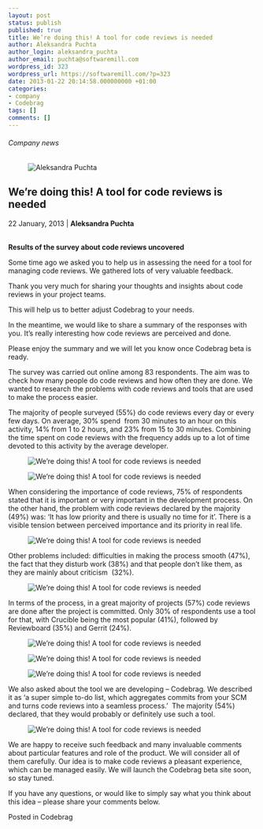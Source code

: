 ```yaml
---
layout: post
status: publish
published: true
title: We’re doing this! A tool for code reviews is needed
author: Aleksandra Puchta
author_login: aleksandra_puchta
author_email: puchta@softwaremill.com
wordpress_id: 323
wordpress_url: https://softwaremill.com/?p=323
date: 2013-01-22 20:14:58.000000000 +01:00
categories:
- company
- Codebrag
tags: []
comments: []
---
```


<h6>Company news</h6>
<div class="post-header clearfix">
<figure><div class="image"><img src="https://softwaremill.com/wp-content/uploads/2013/04/puchta.jpg" alt="Aleksandra Puchta"></div></figure><div class="title">
<h2 class="font-dark-blue font-normal">We’re doing this! A tool for code reviews is needed</h2>22 January, 2013 | <b>Aleksandra Puchta</b><br><br>
</div>
</div>
<div class="post-rows">
<div class="text">
<p><strong>Results of the survey about code reviews uncovered</strong></p>
<p>Some time ago we asked you to help us in assessing the need for a tool for managing code reviews. We gathered lots of very valuable feedback.</p>
<p>Thank you very much for sharing your thoughts and insights about code reviews in your project teams.</p>
<p>This will help us to better adjust Codebrag to your needs.</p>
<p>In the meantime, we would like to share a summary of the responses with you. It’s really interesting how code reviews are perceived and done.</p>
<p>Please enjoy the summary and we will let you know once Codebrag beta is ready.</p>
<p>The survey was carried out online among 83 respondents. The aim was to check how many people do code reviews and how often they are done. We wanted to research the problems with code reviews and tools that are used to make the process easier.</p>
<p>The majority of people surveyed (55%) do code reviews every day or every few days. On average, 30% spend  from 30 minutes to an hour on this activity, 14% from 1 to 2 hours, and 23% from 15 to 30 minutes. Combining the time spent on code reviews with the frequency adds up to a lot of time devoted to this activity by the average developer.</p>
</div>
<figure><img src="https://softwaremill.com/wp-content/uploads/2013/01/codereviews_by_SoftwareMill_2.png" alt="We’re doing this! A tool for code reviews is needed"></figure><figure><img src="https://softwaremill.com/wp-content/uploads/2013/01/codereviews_by_SoftwareMill_3.png" alt="We’re doing this! A tool for code reviews is needed"></figure><div class="text">
<p>When considering the importance of code reviews, 75% of respondents stated that it is important or very important in the development process. On the other hand, the problem with code reviews declared by the majority (49%) was: ‘It has low priority and there is usually no time for it’. There is a visible tension between perceived importance and its priority in real life.</p>
</div>
<figure><img src="https://softwaremill.com/wp-content/uploads/2013/01/codereviews_by_SoftwareMill_1.png" alt="We’re doing this! A tool for code reviews is needed"></figure><div class="text">
<p>Other problems included: difficulties in making the process smooth (47%), the fact that they disturb work (38%) and that people don’t like them, as they are mainly about criticism  (32%).</p>
</div>
<figure><img src="https://softwaremill.com/wp-content/uploads/2013/01/codereviews_by_SoftwareMill_4.png" alt="We’re doing this! A tool for code reviews is needed"></figure><div class="text">
<p>In terms of the process, in a great majority of projects (57%) code reviews are done after the project is committed. Only 30% of respondents use a tool for that, with Crucible being the most popular (41%), followed by Reviewboard (35%) and Gerrit (24%).</p>
</div>
<figure><img src="https://softwaremill.com/wp-content/uploads/2013/01/codereviews_by_SoftwareMill_5.png" alt="We’re doing this! A tool for code reviews is needed"></figure><figure><img src="https://softwaremill.com/wp-content/uploads/2013/01/codereviews_by_SoftwareMill_6.png" alt="We’re doing this! A tool for code reviews is needed"></figure><figure><img src="https://softwaremill.com/wp-content/uploads/2013/01/codereviews_by_SoftwareMill_7.png" alt="We’re doing this! A tool for code reviews is needed"></figure><div class="text">
<p>We also asked about the tool we are developing – Codebrag. We described it as ‘a super simple to-do list, which aggregates commits from your SCM and turns code reviews into a seamless process.’  The majority (54%) declared, that they would probably or definitely use such a tool.</p>
</div>
<figure><img src="https://softwaremill.com/wp-content/uploads/2013/01/codereviews_by_SoftwareMill_8.png" alt="We’re doing this! A tool for code reviews is needed"></figure><div class="text">
<p>We are happy to receive such feedback and many invaluable comments about particular features and role of the product. We will consider all of them carefully. Our idea is to make code reviews a pleasant experience, which can be managed easily. We will launch the Codebrag beta site soon, so stay tuned.</p>
<p>If you have any questions, or would like to simply say what you think about this idea – please share your comments below.</p>
</div>
</div>
<div class="post-footer">Posted in Codebrag</div>
